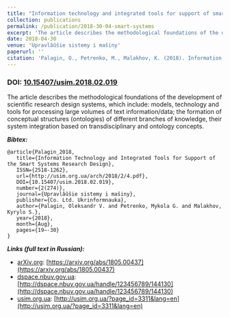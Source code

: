 ```yaml
---
title: "Information technology and integrated tools for support of smart systems research design"
collection: publications
permalink: /publication/2018-30-04-smart-systems
excerpt: 'The article describes the methodological foundations of the development of scientific research design systems, which include: models, technology and tools for processing large volumes of text information/data; the formation of conceptual structures (ontologies) of different branches of knowledge, their system integration based on transdisciplinary and ontology concepts.'
date: 2018-04-30
venue: 'Upravlâûŝie sistemy i mašiny'
paperurl: ''
citation: 'Palagin, O., Petrenko, M., Malakhov, K. (2018). Information Technology and Integrated Tools for Support of the Smart Systems Research Design. <i>Upravlâûŝie sistemy i mašiny, 2(274)</i>, 19-30. DOI: 10.15407/usim.2018.02.019'
---
```


### DOI: [10.15407/usim.2018.02.019](https://doi.org/10.15407/usim.2018.02.019)

The article describes the methodological foundations of the development of scientific research design systems, which include: models, technology and tools for processing large volumes of text information/data; the formation of conceptual structures (ontologies) of different branches of knowledge, their system integration based on transdisciplinary and ontology concepts.

***Bibtex:***
```
@article{Palagin_2018,
   title={Information Technology and Integrated Tools for Support of the Smart Systems Research Design},
   ISSN={2518-1262},
   url={http://usim.org.ua/arch/2018/2/4.pdf},
   DOI={10.15407/usim.2018.02.019},
   number={2(274)},
   journal={Upravlâûŝie sistemy i mašiny},
   publisher={Co. Ltd. Ukrinformnauka},
   author={Palagin, Oleksandr V. and Petrenko, Mykola G. and Malakhov, Kyrylo S.},
   year={2018},
   month={Aug},
   pages={19–-30}
}
```
***Links (full text in Russian):***
* [arXiv.org](https://arxiv.org/a/0000-0003-3223-9844): [https://arxiv.org/abs/1805.00437](https://arxiv.org/abs/1805.00437)
* [dspace.nbuv.gov.ua](http://dspace.nbuv.gov.ua/): [http://dspace.nbuv.gov.ua/handle/123456789/144130](http://dspace.nbuv.gov.ua/handle/123456789/144130)
* [usim.org.ua](http://usim.org.ua/?lang=en): [http://usim.org.ua/?page_id=3311&lang=en](http://usim.org.ua/?page_id=3311&lang=en)